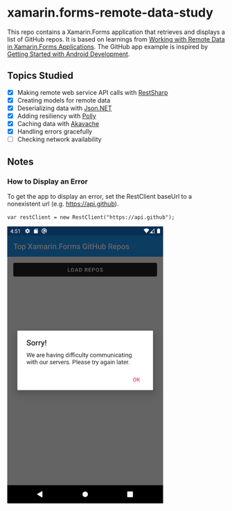 # xamarin.forms-remote-data-study

This repo contains a Xamarin.Forms application that retrieves and displays a list of GitHub repos. It is based on learnings from [Working with Remote Data in Xamarin.Forms Applications](https://www.pluralsight.com/courses/remote-data-xamarin-forms-applications). The GitHub app example is inspired by [Getting Started with Android Development](https://www.pluralsight.com/courses/getting-started-android-development).

## Topics Studied

- [x] Making remote web service API calls with [RestSharp](https://restsharp.dev)
- [x] Creating models for remote data
- [x] Deserializing data with [Json.NET](https://www.newtonsoft.com/json)
- [x] Adding resiliency with [Polly](https://github.com/App-vNext/Polly)
- [x] Caching data with [Akavache](https://github.com/reactiveui/Akavache)
- [x] Handling errors gracefully
- [ ] Checking network availability

## Notes

### How to Display an Error

To get the app to display an error, set the RestClient baseUrl to a nonexistent url (e.g. https://api.github).

```
var restClient = new RestClient("https://api.github");
```

<img src="img/display-error.png" height="640" />

